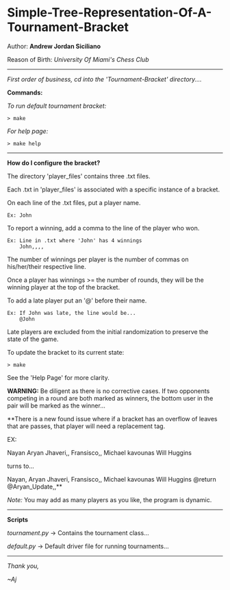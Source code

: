 # Simple-Tree-Representation-Of-A-Tournament-Bracket

Author: **Andrew Jordan Siciliano**

Reason of Birth: *University Of Miami's Chess Club*

_____________________________________________

*First order of business, cd into the 'Tournament-Bracket' directory....*

**Commands:**

*To run default tournament bracket:*
	
	> make

*For help page:*
	
	> make help

_____________________________________________

**How do I configure the bracket?**

The directory 'player_files' contains three .txt files. 

Each .txt in 'player_files' is associated with a specific instance of a bracket.

On each line of the .txt files, put a player name.
	
	Ex: John

To report a winning, add a comma to the line of the player who won.
	
	Ex: Line in .txt where 'John' has 4 winnings
		John,,,,

The number of winnings per player is the number of commas on his/her/their respective line.

Once a player has winnings >= the number of rounds,
they will be the winning player at the top of the bracket.

To add a late player put an '@' before their name.

	Ex: If John was late, the line would be...
		@John

Late players are excluded from the initial randomization to preserve the state of the game.

To update the bracket to its current state:
	
	> make

See the 'Help Page' for more clarity.

**WARNING:**
Be diligent as there is no corrective cases. 
If two opponents competing in a round are both marked as winners, 
the bottom user in the pair will be marked as the winner...

**There is a new found issue where if a bracket has 
an overflow of leaves that are passes, that player will need a
replacement tag. 

EX: 

Nayan
Aryan Jhaveri,,
Fransisco,,
Michael kavounas
Will Huggins

turns to...

Nayan,
Aryan Jhaveri,
Fransisco,,
Michael kavounas
Will Huggins
@return
@Aryan_Update,,**

*Note:* 
You may add as many players as you like, the program is dynamic.

_____________________________________________

**Scripts**

*tournament.py* -> Contains the tournament class...

*default.py* -> Default driver file for running tournaments...

_____________________________________________

*Thank you,*

*~Aj*


